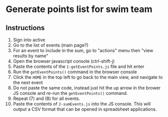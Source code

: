 # Generate points list for swim team

## Instructions

1. Sign into active
2. Go to the list of events (main page?)
3. For an event to include in the sum, go to "actions" menu then "view results by name"
4. Open the browser javascript console (ctrl-shift-j)
5. Paste the contents of the `1-getEventPoints.js` file and hit enter
6. Run the `getEventPoints()` command in the browser console
7. Click the `HOME` in the top left to go back to the main view, and navigate to the next event
8. Do not paste the same code, instead just hit the up arrow in the brower JS console and re-run the `getEventPoints()` command.
9. Repeat (7) and (8) for all events.
10. Paste the contents of `2-sumEvents.js` into the JS console. This will output a CSV format that can be opened in spreadsheet applications.